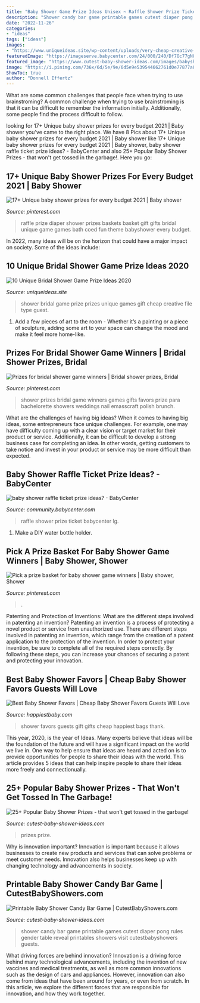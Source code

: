 ```yaml
---
title: "Baby Shower Game Prize Ideas Unisex ~ Raffle Shower Prize Ticket Babycenter Lg"
description: "Shower candy bar game printable games cutest diaper pong rules gender table reveal printables showers visit cutestbabyshowers guests"
date: "2022-11-26"
categories:
- "ideas"
tags: ["ideas"]
images:
- "https://www.uniqueideas.site/wp-content/uploads/very-cheap-creative-gift-to-uses-as-prizes-for-the-games-the.jpg"
featuredImage: "https://imageserve.babycenter.com/24/000/240/Df7Oc77gN8F95Lg0QBxNVJqV6jxEA2Bu_lg.jpg"
featured_image: "https://www.cutest-baby-shower-ideas.com/images/babyshowerprizesbanner.png.pagespeed.ce.43bh5BXSHK.png"
image: "https://i.pinimg.com/736x/6d/5e/9e/6d5e9e539544662761d0e77877a8e400.jpg"
ShowToc: true
author: "Donnell Effertz"
---
```



What are some common challenges that people face when trying to use brainstroming?
A common challenge when trying to use brainstroming is that it can be difficult to remember the information initially. Additionally, some people find the process difficult to follow.

	

		
looking for 17+ Unique baby shower prizes for every budget 2021 | Baby shower you've came to the right place. We have 8 Pics about 17+ Unique baby shower prizes for every budget 2021 | Baby shower like 17+ Unique baby shower prizes for every budget 2021 | Baby shower, baby shower raffle ticket prize ideas? - BabyCenter and also 25+ Popular Baby Shower Prizes - that won&#039;t get tossed in the garbage!. Here you go:
		
    
## 17+ Unique Baby Shower Prizes For Every Budget 2021 | Baby Shower

<img loading=lazy src="https://i.pinimg.com/736x/6d/5e/9e/6d5e9e539544662761d0e77877a8e400.jpg" onerror="this.onerror=null;this.src='https://tse4.mm.bing.net/th?id=OIP.Zkg4KhPCDch6hStX3-ncMQHaIb&amp;pid=15.1';" alt="17+ Unique baby shower prizes for every budget 2021 | Baby shower">

_Source: pinterest.com_

>raffle prize diaper shower prizes baskets basket gift gifts bridal unique game games bath coed fun theme babyshower every budget. 

	

In 2022, many ideas will be on the horizon that could have a major impact on society. Some of the ideas include: 

    
## 10 Unique Bridal Shower Game Prize Ideas 2020

<img loading=lazy src="https://www.uniqueideas.site/wp-content/uploads/very-cheap-creative-gift-to-uses-as-prizes-for-the-games-the.jpg" onerror="this.onerror=null;this.src='https://tse4.mm.bing.net/th?id=OIP.cvTyizdiPM-dhYKcAgQ_wwHaFi&amp;pid=15.1';" alt="10 Unique Bridal Shower Game Prize Ideas 2020">

_Source: uniqueideas.site_

>shower bridal game prize prizes unique games gift cheap creative file type guest. 

	

1. Add a few pieces of art to the room - Whether it’s a painting or a piece of sculpture, adding some art to your space can change the mood and make it feel more home-like.

    
## Prizes For Bridal Shower Game Winners | Bridal Shower Prizes, Bridal

<img loading=lazy src="https://i.pinimg.com/originals/82/cb/f1/82cbf1d62fe7c2438b1c3a2fd2808658.jpg" onerror="this.onerror=null;this.src='https://tse3.mm.bing.net/th?id=OIP.hBYnVryFz5s3ynsnBxw_fwHaJ4&amp;pid=15.1';" alt="Prizes for bridal shower game winners | Bridal shower prizes, Bridal">

_Source: pinterest.com_

>shower prizes bridal game winners games gifts favors prize para bachelorette showers weddings nail emasscraft polish brunch. 

	

What are the challenges of having big ideas?
When it comes to having big ideas, some entrepreneurs face unique challenges. For example, one may have difficulty coming up with a clear vision or target market for their product or service. Additionally, it can be difficult to develop a strong business case for completing an idea. In other words, getting customers to take notice and invest in your product or service may be more difficult than expected.

    
## Baby Shower Raffle Ticket Prize Ideas? - BabyCenter

<img loading=lazy src="https://imageserve.babycenter.com/24/000/240/Df7Oc77gN8F95Lg0QBxNVJqV6jxEA2Bu_lg.jpg" onerror="this.onerror=null;this.src='https://tse1.mm.bing.net/th?id=OIP.blC67QMOaWPoPn9wZc2YkAHaJ3&amp;pid=15.1';" alt="baby shower raffle ticket prize ideas? - BabyCenter">

_Source: community.babycenter.com_

>raffle shower prize ticket babycenter lg. 

	

1. Make a DIY water bottle holder.

    
## Pick A Prize Basket For Baby Shower Game Winners | Baby Shower, Shower

<img loading=lazy src="https://i.pinimg.com/originals/ac/96/73/ac9673fc61f2d5ae86848a45260e193b.jpg" onerror="this.onerror=null;this.src='https://tse4.mm.bing.net/th?id=OIP.yFp7nE0c-Z3kQuGrRIvjMQHaJ4&amp;pid=15.1';" alt="Pick a prize basket for baby shower game winners | Baby shower, Shower">

_Source: pinterest.com_

>. 

	

Patenting and Protection of Inventions: What are the different steps involved in patenting an invention?
Patenting an invention is a process of protecting a novel product or service from unauthorized use. There are different steps involved in patenting an invention, which range from the creation of a patent application to the protection of the invention. In order to protect your invention, be sure to complete all of the required steps correctly. By following these steps, you can increase your chances of securing a patent and protecting your innovation.

    
## Best Baby Shower Favors | Cheap Baby Shower Favors Guests Will Love

<img loading=lazy src="https://cdn.shopify.com/s/files/1/1407/3324/articles/Baby-shower-favors_1300x@2x.jpg?v=1583287070" onerror="this.onerror=null;this.src='https://tse4.mm.bing.net/th?id=OIP.9L2F8nqZp7E2_o1w9-HUWQHaE7&amp;pid=15.1';" alt="Best Baby Shower Favors | Cheap Baby Shower Favors Guests Will Love">

_Source: happiestbaby.com_

>shower favors guests gift gifts cheap happiest bags thank. 

	

This year, 2020, is the year of Ideas. Many experts believe that ideas will be the foundation of the future and will have a significant impact on the world we live in. One way to help ensure that ideas are heard and acted on is to provide opportunities for people to share their ideas with the world. This article provides 5 ideas that can help inspire people to share their ideas more freely and connectionually.

    
## 25+ Popular Baby Shower Prizes - That Won&#039;t Get Tossed In The Garbage!

<img loading=lazy src="https://www.cutest-baby-shower-ideas.com/images/babyshowerprizesbanner.png.pagespeed.ce.43bh5BXSHK.png" onerror="this.onerror=null;this.src='https://tse3.mm.bing.net/th?id=OIP.43bh5BXSHK0tc4cYVaomFgHaLG&amp;pid=15.1';" alt="25+ Popular Baby Shower Prizes - that won&#039;t get tossed in the garbage!">

_Source: cutest-baby-shower-ideas.com_

>prizes prize. 

	

Why is innovation important?
Innovation is important because it allows businesses to create new products and services that can solve problems or meet customer needs. Innovation also helps businesses keep up with changing technology and advancements in society.

    
## Printable Baby Shower Candy Bar Game | CutestBabyShowers.com

<img loading=lazy src="https://www.cutest-baby-shower-ideas.com/images/candybargamepinterestbanner.png.pagespeed.ce.L0e8b5ruof.png" onerror="this.onerror=null;this.src='https://tse4.mm.bing.net/th?id=OIP.L0e8b5ruofwTBjRh510EAwHaLZ&amp;pid=15.1';" alt="Printable Baby Shower Candy Bar Game | CutestBabyShowers.com">

_Source: cutest-baby-shower-ideas.com_

>shower candy bar game printable games cutest diaper pong rules gender table reveal printables showers visit cutestbabyshowers guests. 

	

What driving forces are behind innovation?
Innovation is a driving force behind many technological advancements, including the invention of new vaccines and medical treatments, as well as more common innovations such as the design of cars and appliances. However, innovation can also come from ideas that have been around for years, or even from scratch. In this article, we explore the different forces that are responsible for innovation, and how they work together.

